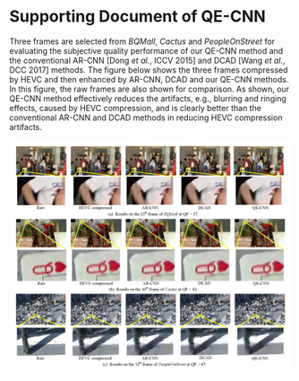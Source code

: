 # Supporting Document of QE-CNN

Three frames are selected from *BQMall*, *Cactus* and *PeopleOnStreet* for evaluating the subjective quality performance of our QE-CNN method and the conventional AR-CNN [Dong *et al.*, ICCV 2015] and DCAD [Wang *et al.*, DCC 2017] methods. The figure below shows the three frames compressed by HEVC and then enhanced by AR-CNN, DCAD and our QE-CNN methods. In this figure, the raw frames are also shown for comparison. As shown, our QE-CNN method effectively reduces the artifacts, e.g., blurring and ringing effects, caused by HEVC compression, and is clearly better than the conventional AR-CNN and DCAD methods in reducing HEVC compression artifacts.

![Alt text](https://github.com/ryangBUAA/QE-CNN/raw/master/subjective_frames.jpg)
